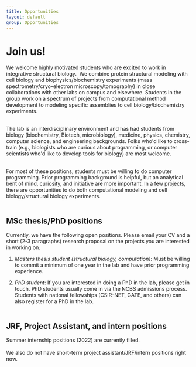 ```yaml
---
title: Opportunities
layout: default
group: Opportunities
---
```


# Join us!

<p class="text-justify">
We welcome highly motivated students who are excited to work in integrative structural biology.  We combine protein structural modeling with cell biology and biophysics/biochemistry experiments (mass spectrometry/cryo-electron microscopy/tomography) in close collaborations with other labs on campus and elsewhere. Students in the group work on a spectrum of projects from computational method development to modeling specific assemblies to cell biology/biochemistry experiments. <br><br>
</p>

<p class="text-justify">
The lab is an interdisciplinary environment and has had students from biology (biochemistry, Biotech, microbiology), medicine, physics, chemistry, computer science, and engineering backgrounds. Folks who'd like to cross-train (e.g., biologists who are curious about programming, or computer scientists who'd like to develop tools for biology) are most welcome. <br><br>
</p>

<p class="text-justify">
For most of these positions, students must be willing to do computer programming. Prior programming background is helpful, but an analytical bent of mind, curiosity, and initiative are more important. In a few projects, there are opportunities to do both computational modeling and cell biology/structural biology experiments. <br><br>
</p>

## MSc thesis/PhD positions

 Currently, we have the following open positions. Please email your CV and a short (2-3 paragraphs) research proposal on the projects you are interested in working on.

1. *Masters thesis student (structural biology, computation)*: Must be willing to commit a minimum of one year in the lab and have prior programming experience.

2. *PhD student*:  If you are interested in doing a PhD in the lab, please get in touch. PhD students usually come in via the NCBS admissions process. Students with national fellowships (CSIR-NET, GATE, and others) can also register for a PhD in the lab.<br><br>

## JRF, Project Assistant, and intern positions

Summer internship positions (2022) are currently filled. <br><br>
We also do not have short-term project assistant/JRF/intern positions right now. <br><br>
